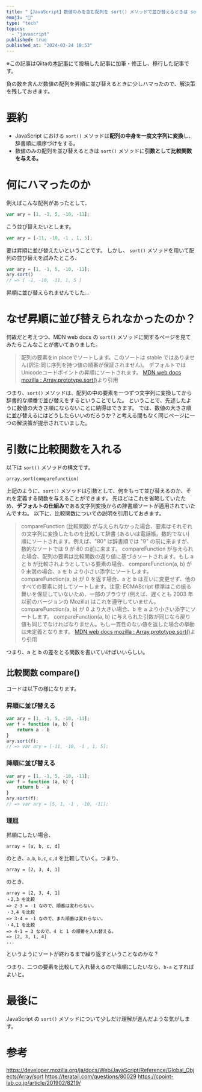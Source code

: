 ```yaml
---
title: "【JavaScript】数値のみを含む配列を sort() メソッドで並び替えるときは sort() メソッドの引数に比較関数を与える"
emoji: "🎃"
type: "tech"
topics:
  - "javascript"
published: true
published_at: "2024-03-24 18:53"
---
```


※この記事はQiitaの[本記事](https://qiita.com/ndj/items/82e9c5a4518fe16e539f)にて投稿した記事に加筆・修正し、移行した記事です。

負の数を含んだ数値の配列を昇順に並び替えるときに少しハマったので、解決策を残しておきます。

# 要約
- JavaScript における `sort()` メソッドは**配列の中身を一度文字列に変換**し、辞書順に順序づけをする。
- 数値のみの配列を並び替えるときは `sort()` メソッドに**引数として比較関数を与える。**

# 何にハマったのか
例えばこんな配列があったとして、

```javascript:sortNumbers.js
var ary = [1, -1, 5, -10, -11];
```

こう並び替えたいとします。

```javascript:sortNumbers.js
var ary = [-11, -10, -1 , 1, 5];
```

要は昇順に並び替えたいということです。
しかし、 `sort()` メソッドを用いて配列の並び替えを試みたところ、

```javascript:sortNumbers.js
var ary = [1, -1, 5, -10, -11];
ary.sort()
// => [ -1, -10, -11, 1, 5 ]
```

昇順に並び替えられませんでした...

# なぜ昇順に並び替えられなかったのか？
何故だと考えつつ、MDN web docs の `sort()` メソッドに関するページを見てみたらこんなことが書いてありました。

>配列の要素をin placeでソートします。このソートは stable ではありません(訳注:同じ序列を持つ値の順番が保証されません)。 デフォルトではUnicodeコードポイントの昇順にソートされます。
[MDN web docs mozilla : Array.prototype.sort()](https://developer.mozilla.org/ja/docs/Web/JavaScript/Reference/Global_Objects/Array/sort)より引用

つまり、`sort()` メソッドは、配列の中の要素を一つずつ文字列に変換してから辞書的な順番で並び替えをするということでした。
ということで、先述したように数値の大きさ順にならないことに納得はできます。
では、数値の大きさ順に並び替えるにはどうしたらいいのだろうか？と考える間もなく同じページに一つの解決策が提示されていました。

# 引数に比較関数を入れる
以下は `sort()` メソッドの構文です。

```
array.sort(comparefunction)
```

上記のように、`sort()` メソッドは引数として、何をもって並び替えるのか、それを定義する関数を与えることができます。
先ほどはこれを省略していたため、**デフォルトの仕組み**である文字列変換からの辞書順ソートが適用されていたんですね。
以下に、比較関数についての説明を引用しておきます。

>compareFunction (比較関数) が与えられなかった場合、要素はそれぞれの文字列に変換したものを比較して辞書 (あるいは電話帳。数的でない) 順にソートされます。例えば、"80" は辞書順では "9" の前に来ますが、数的なソートでは 9 が 80 の前に来ます。
>compareFunction が与えられた場合、配列の要素は比較関数の返り値に基づきソートされます。もし a と b が比較されようとしている要素の場合、
>  compareFunction(a, b) が 0 未満の場合、a を b より小さい添字にソートします。
>  compareFunction(a, b) が 0 を返す場合、a と b は互いに変更せず、他のすべての要素に対してソートします。注意: ECMAScript 標準はこの振る舞いを保証していないため、一部のブラウザ (例えば、遅くとも 2003 年以前のバージョンの Mozilla) はこれを遵守していません。
> compareFunction(a, b) が 0 より大きい場合、b を a より小さい添字にソートします。
> compareFunction(a, b) に与えられた引数が同じなら戻り値も同じでなければなりません。もし一貫性のない値を返した場合の挙動は未定義となります。
>[MDN web docs mozilla : Array.prototype.sort()](https://developer.mozilla.org/ja/docs/Web/JavaScript/Reference/Global_Objects/Array/sort)より引用

つまり、a と b の差をとる関数を書いていけばいいらしい。

## 比較関数 compare()
コードは以下の様になります。

### 昇順に並び替える

```javascript:sortNumbers.js
var ary = [1, -1, 5, -10, -11];
var f = function (a, b) {
    return a - b
}
ary.sort(f);
// => var ary = [-11, -10, -1 , 1, 5];
```

### 降順に並び替える

```javascript:sortNumbers.js
var ary = [1, -1, 5, -10, -11];
var f = function (a, b) {
    return b - a
}
ary.sort(f);
// => var ary = [5, 1, -1 , -10, -11];
```

### 理屈
昇順にしたい場合、

```
array = [a, b, c, d]
```

のとき、`a,b`,  `b,c`, `c,d` を比較していく。つまり、

```
array = [2, 3, 4, 1]
```

のとき、

```
array = [2, 3, 4, 1] 
・2,3 を比較
=> 2-3 = -1 なので、順番は変わらない。
・3,4 を比較
=> 3-4 = -1 なので、また順番は変わらない。
・4,1 を比較
=> 4-1 = 3 なので、4 と 1 の順番を入れ替える。
=> [2, 3, 1, 4]
...
```

というようにソートが終わるまで繰り返すということなのかな？

つまり、二つの要素を比較して入れ替えるので降順にしたいなら、`b-a` とすればよいと。

# 最後に
JavaScript の `sort()` メソッドについて少しだけ理解が進んだような気がします。

# 参考
https://developer.mozilla.org/ja/docs/Web/JavaScript/Reference/Global_Objects/Array/sort
https://teratail.com/questions/80029
https://cpoint-lab.co.jp/article/201902/8219/


